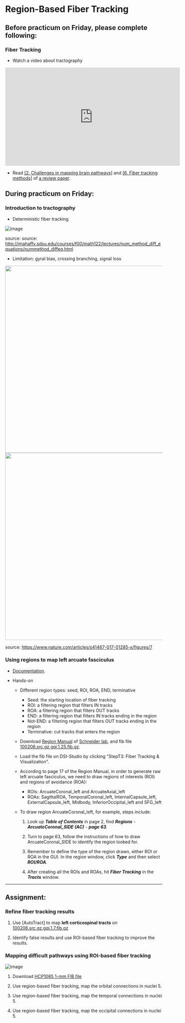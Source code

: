 # Region-Based Fiber Tracking

## Before practicum on Friday, please complete following:

### Fiber Tracking

- Watch a video about tractography

<iframe width="560" height="315" src="https://www.youtube.com/embed/xIebVWI4WHk" title="YouTube video player" frameborder="0" allow="accelerometer; autoplay; clipboard-write; encrypted-media; gyroscope; picture-in-picture" allowfullscreen></iframe>


- Read [[2. Challenges in mapping brain pathways]](https://www.sciencedirect.com/science/article/pii/S1053811921009241#sec0002) and [[6. Fiber tracking methods]](https://www.sciencedirect.com/science/article/pii/S1053811921009241#sec0025) of [a review paper](https://www.sciencedirect.com/science/article/pii/S1053811921009241).


## During practicum on Friday:

### Introduction to tractography

- Deterministic fiber tracking

![image](http://jmahaffy.sdsu.edu/courses/f00/math122/lectures/num_method_diff_equations/images/euler_ani.gif)

source: source: http://jmahaffy.sdsu.edu/courses/f00/math122/lectures/num_method_diff_equations/nummethod_diffeq.html

- Limitation: gyral bias, crossing branching, signal loss

<img src="https://user-images.githubusercontent.com/275569/166165047-0d1c3319-b621-4982-b6e7-017b42e34d2a.png" width=600>

<img src="https://user-images.githubusercontent.com/275569/166164844-cbc4b071-4ef1-44e1-b407-70921f6b2727.png" width=600>


source: https://www.nature.com/articles/s41467-017-01285-x/figures/7

### Using regions to map left arcuate fasciculus

- [Documentation](https://dsi-studio.labsolver.org/doc/gui_t3_roi_tracking.html).

- Hands-on
  - Different region types: seed, ROI, ROA, END, terminative
    - Seed: the starting location of fiber tracking
    - ROI: a filtering region that filters IN tracks
    - ROA: a filtering region that filters OUT tracks
    - END: a filtering region that filters IN tracks ending in the region
    - Not-END: a filtering region that filters OUT tracks ending in the region
    - Terminative: cut tracks that enters the region

  - Download [Region Manual](/Materials/Region%20Manual%20v2_0_1_1.pdf) of [Schneider lab](https://www.lrdc.pitt.edu/schneiderlab/), and fib file [100206.src.gz.gqi.1.25.fib.gz](https://zenodo.org/record/6307812/files/100206.src.gz.gqi.1.7.fib.gz?download=1).

  - Load the fib file on DSI-Studio by clicking "StepT3: Fiber Tracking & Visualization".

  - According to page 17 of the Region Manual, in order to generate raw left arcuate fasciculus, we need to draw regions of interests (ROI) and regions of avoidance (ROA):
      - ROIs: ArcuateCoronal_left and ArcuateAxial_left
      - ROAs: SagittalROA, TemporalCoronal_left, InternalCapsule_left, ExternalCapsule_left, Midbody, InferiorOccipital_left and SFG_left

  - To draw region ArcuateCoronal_left, for example, steps include:

    1. Look up ***Table of Contents*** in page 2, find ***Regions*** - ***ArcuateCoronal_SIDE (AC)*** - ***page 63***.

    2. Turn to page 63, follow the instructions of how to draw ArcuateCoronal_SIDE to identify the region looked for.

    3. Remember to define the type of the region drawn, either ROI or ROA in the GUI. In the region window, click ***Type*** and then select ***ROI/ROA***.

    4. After creating all the ROIs and ROAs, hit ***Fiber Tracking*** in the ***Tracts*** window.
   
---

## Assignment: 

### Refine fiber tracking results 

1. Use [AutoTract] to map **left corticospinal tracts** on [100206.src.gz.gqi.1.7.fib.gz](https://zenodo.org/record/6307812/files/100206.src.gz.gqi.1.7.fib.gz?download=1)

2. Identify false results and use ROI-based fiber tracking to improve the results.

### Mapping difficult pathways using ROI-based fiber tracking

![image](https://user-images.githubusercontent.com/275569/151996479-7ef66e70-68c6-4f54-812e-98b01249830d.png)

1. Download [HCP1065 1-mm FIB file](https://zenodo.org/record/6324701/files/HCP1065.1mm.fib.gz?download=1) 

2. Use region-based fiber tracking, map the orbital connections in nuclei 5.

3. Use region-based fiber tracking, map the temporal connections in nuclei 5.

4. Use region-based fiber tracking, map the occipital connections in nuclei 5.

